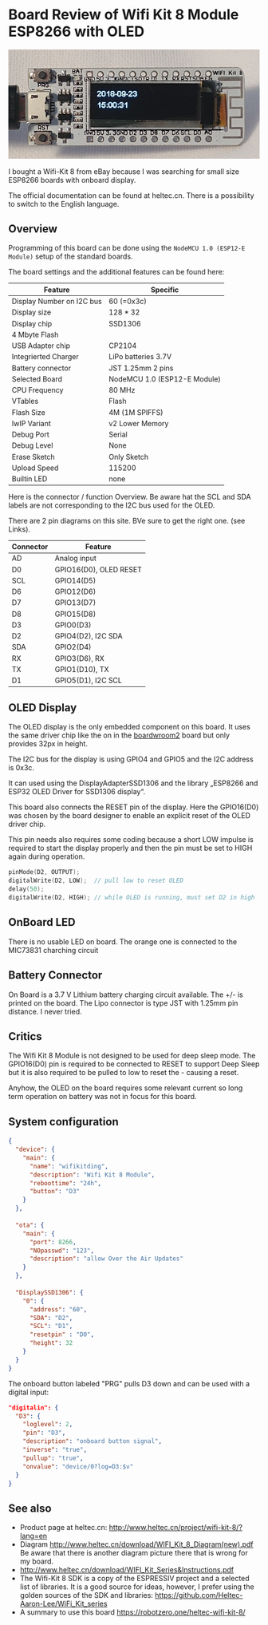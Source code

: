 # Board Review of Wifi Kit 8 Module ESP8266 with OLED

![boardwifikit8.jpg](boardwifikit8.jpg)

I bought a Wifi-Kit 8 from eBay because I was searching for small size ESP8266 boards with onboard display.

The official documentation can be found at heltec.cn. There is a possibility to switch to the English language.

## Overview

Programming of this board can be done using the `NodeMCU 1.0 (ESP12-E Module)` setup of the standard boards.

The board settings and the additional features can be found here:

| Feature                   | Specific                     |
| ------------------------- | ---------------------------- |
| Display Number on I2C bus | 60 (=0x3c)                   |
| Display size              | 128 * 32                     |
| Display chip              | SSD1306                      |
| 4 Mbyte Flash             |                              |
| USB Adapter chip          | CP2104                       |
| Integrierted Charger      | LiPo batteries 3.7V          |
| Battery connector         | JST 1.25mm 2 pins            |
| Selected Board            | NodeMCU 1.0 (ESP12-E Module) |
| CPU Frequency             | 80 MHz                       |
| VTables                   | Flash                        |
| Flash Size                | 4M (1M SPIFFS)               |
| IwIP Variant              | v2 Lower Memory              |
| Debug Port                | Serial                       |
| Debug Level               | None                         |
| Erase Sketch              | Only Sketch                  |
| Upload Speed              | 115200                       |
| Builtin LED               | none                         |

Here is the connector / function Overview. Be aware hat the SCL and SDA labels are not corresponding to the I2C bus used for the OLED.

There are 2 pin diagrams on this site. BVe sure to get the right one. (see Links).

| Connector | Feature                |
| --------- | ---------------------- |
| AD        | Analog input           |
| D0        | GPIO16(D0), OLED RESET |
| SCL       | GPIO14(D5)             |
| D6        | GPIO12(D6)             |
| D7        | GPIO13(D7)             |
| D8        | GPIO15(D8)             |
| D3        | GPIO0(D3)              |
| D2        | GPIO4(D2), I2C SDA     |
| SDA       | GPIO2(D4)              |
| RX        | GPIO3(D6), RX          |
| TX        | GPIO1(D10), TX         |
| D1        | GPIO5(D1), I2C SCL     |


## OLED Display

The OLED display is the only embedded component on this board. It uses the same driver chip like the on in the
[boardwroom2](boardwroom2) board but only provides 32px in height.

The I2C bus for the display is using GPIO4 and GPIO5 and the I2C address is 0x3c.

It can used using the DisplayAdapterSSD1306 and the library „ESP8266 and ESP32 OLED Driver for SSD1306 display“.

This board also connects the RESET pin of the display. Here the GPIO16(D0) was chosen by the board designer to enable an explicit reset of the OLED driver chip.

This pin needs also requires some coding because a short LOW impulse is required to start the display properly and then the pin must be set to HIGH again during operation.

```CPP
pinMode(D2, OUTPUT);
digitalWrite(D2, LOW);  // pull low to reset OLED
delay(50);
digitalWrite(D2, HIGH); // while OLED is running, must set D2 in high
```

## OnBoard LED

There is no usable LED on board.
The orange one is connected to the MIC73831 charching circuit

## Battery Connector

On Board is a 3.7 V Lithium battery charging circuit available. The +/- is printed on the board.
The Lipo connector is type JST with 1.25mm pin distance.
I never tried.

## Critics

The Wifi Kit 8 Module is not designed to be used for deep sleep mode.
The GPIO16(D0) pin is required to be connected to RESET to support Deep Sleep but it is also required
to be pulled to low to reset the  - causing a reset.

Anyhow, the OLED on the board requires some relevant current so long term operation on battery was not in focus for this board.

## System configuration

```JSON
{
  "device": {
    "main": {
      "name": "wifikitding",
      "description": "Wifi Kit 8 Module",
      "reboottime": "24h",
      "button": "D3"
    }
  },

  "ota": {
    "main": {
      "port": 8266,
      "NOpasswd": "123",
      "description": "allow Over the Air Updates"
    }
  },

  "DisplaySSD1306": {
    "0": {
      "address": "60",
      "SDA": "D2",
      "SCL": "D1",
      "resetpin" : "D0",
      "height": 32
    }
  }
}
```

The onboard button labeled "PRG" pulls D3 down and can be used with a digital input:

```JSON
"digitalin": {
  "D3": {
    "loglevel": 2,
    "pin": "D3",
    "description": "onboard button signal",
    "inverse": "true",
    "pullup": "true",
    "onvalue": "device/0?log=D3:$v"
  }
}
```

## See also

* Product page at heltec.cn: <http://www.heltec.cn/project/wifi-kit-8/?lang=en>
* Diagram <http://www.heltec.cn/download/WIFI_Kit_8_Diagram(new).pdf> Be aware that there is another diagram picture there that is wrong for my board.
* <http://www.heltec.cn/download/WIFI_Kit_Series&Instructions.pdf>
* The Wifi-Kit 8 SDK is a copy of the ESPRESSIV project and a selected list of libraries. It is a good source for ideas, however, I prefer using the golden sources of the SDK and libraries:
<https://github.com/Heltec-Aaron-Lee/WiFi_Kit_series>
* A summary to use this board <https://robotzero.one/heltec-wifi-kit-8/>
